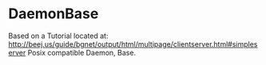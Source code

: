 DaemonBase
==========
Based on a Tutorial located at:
http://beej.us/guide/bgnet/output/html/multipage/clientserver.html#simpleserver
Posix compatible Daemon, Base.
